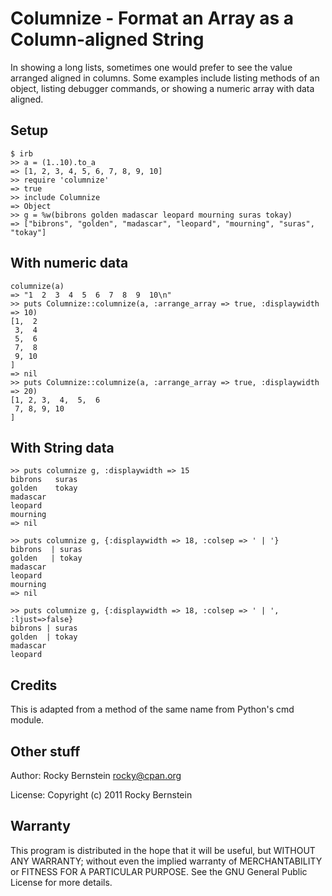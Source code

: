 Columnize - Format an Array as a Column-aligned String
============================================================================

In showing a long lists, sometimes one would prefer to see the value
arranged aligned in columns. Some examples include listing methods of
an object, listing debugger commands, or showing a numeric array with data
aligned.

Setup
-----

    $ irb
    >> a = (1..10).to_a
    => [1, 2, 3, 4, 5, 6, 7, 8, 9, 10]
    >> require 'columnize'
    => true
    >> include Columnize
    => Object
    >> g = %w(bibrons golden madascar leopard mourning suras tokay)
    => ["bibrons", "golden", "madascar", "leopard", "mourning", "suras", "tokay"]

With numeric data
-----------------

    columnize(a) 
    => "1  2  3  4  5  6  7  8  9  10\n"
    >> puts Columnize::columnize(a, :arrange_array => true, :displaywidth => 10)
    [1,  2
     3,  4
     5,  6
     7,  8
     9, 10
    ]
    => nil
    >> puts Columnize::columnize(a, :arrange_array => true, :displaywidth => 20)
    [1, 2, 3,  4,  5,  6
     7, 8, 9, 10
    ]

With String data
----------------

    >> puts columnize g, :displaywidth => 15
    bibrons   suras
    golden    tokay
    madascar
    leopard 
    mourning
    => nil

    >> puts columnize g, {:displaywidth => 18, :colsep => ' | '}
    bibrons  | suras
    golden   | tokay
    madascar
    leopard 
    mourning
    => nil

    >> puts columnize g, {:displaywidth => 18, :colsep => ' | ', :ljust=>false}
    bibrons | suras
    golden  | tokay
    madascar
    leopard

Credits
-------

This is adapted from a method of the same name from Python's cmd module.

Other stuff
-----------

Author:   Rocky Bernstein <rocky@cpan.org>

License:  Copyright (c) 2011 Rocky Bernstein

Warranty
--------

This program is distributed in the hope that it will be useful,
but WITHOUT ANY WARRANTY; without even the implied warranty of
MERCHANTABILITY or FITNESS FOR A PARTICULAR PURPOSE.  See the
GNU General Public License for more details.
